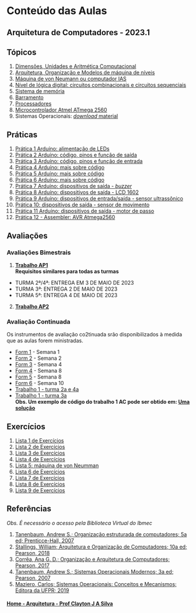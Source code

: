 # Conteúdo das Aulas  
## Arquitetura de Computadores - 2023.1

## Tópicos
1. [Dimensões, Unidades e Aritmética Computacional](arq_aulas/dimensoesUnidadesAritmeticaComputacional1.md)
2. [Arquitetura, Organização e Modelos de máquina de níveis](arq_aulas/arquiteturaOrganizacaoCamadas.md)
3. [Máquina de von Neumann ou computador IAS](arq_aulas/computadorIAS.md)
4. [Nível de lógica digital: circuitos combinacionais e circuitos sequenciais](https://github.com/claytonjasilva/claytonjasilva.github.io/blob/main/sisdig_aulas/algebraPortasLogicas.md)
5. [Sistema de memória](arq_aulas/memoria.md)
6. [Barramento](arq_aulas/barramento.md)
7. [Processadores](arq_aulas/processadores.md)  
8. [Microcontrolador Atmel ATmega 2560](arq_aulas/microcontrolador2560.md)
9. Sistemas Operacionais: [*download* material](https://1drv.ms/p/s!AsTd8oN7mu8pkcB4b7de8Z0_eLNtFA?e=PIgZwh)

## Práticas    
1. [Prática 1 Arduíno: alimentação de LEDs](arq_aulas/pratica_ligaLED.md)    
2. [Prática 2 Arduíno: código, pinos e função de saída](arq_aulas/pratica_saidaArduino.md)     
3. [Prática 3 Arduíno: código, pinos e função de entrada](arq_aulas/pratica_entradaArduino.md)
4. [Prática 4 Arduíno: mais sobre código](arq_aulas/pratica_codigoArduino.md)     
5. [Prática 5 Arduíno: mais sobre código](arq_aulas/pratica_codigoArduino2.md)
6. [Prática 6 Arduíno: mais sobre código](arq_aulas/pratica_codigoArduino3.md)
7. [Prática 7 Arduíno: dispositivos de saída - *buzzer*](arq_aulas/pratica_buzzer.md)
8. [Prática 8 Arduíno: dispositivos de saída - LCD 1602](arq_aulas/pratica_lcd1.md)
9. [Prática 9 Arduíno: dispositivos de entrada/saída - sensor ultrassônico](arq_aulas/pratica_sensorultrassonico.md)
10. [Prática 10: dispositivos de saída - sensor de movimento](arq_aulas/pratica_sensormovimento.md)
11. [Prática 11 Arduíno: dispositivos de saída - motor de passo](arq_aulas/pratica_motor.md)
12. [Prática 12 - Assembler: AVR Atmega2560](arq_aulas/pratica_assembler.md)


## Avaliações
### Avaliações Bimestrais
1. **[Trabalho AP1](/arq_aulas/images/ArquiteturaTrabalhoAP1_2023.pdf)**   
**Requisitos similares para todas as turmas**
- TURMA 2ª/4ª: ENTREGA EM 3 DE MAIO DE 2023   
- TURMA 3ª: ENTREGA 2 DE MAIO DE 2023
- TURMA 5ª: ENTREGA 4 DE MAIO DE 2023
2. **[Trabalho AP2](/arq_aulas/images/ArquiteturaTrabalhoAP2_2023.pdf)**    

### Avaliação Continuada
Os instrumentos de avaliação co2tinuada srão disponibilizados à medida que as aulas forem ministradas.  
- [Form 1](/arq_aulas/images/ArquiteturaForm1.pdf) - Semana 1
- [Form 2](/arq_aulas/images/ArquiteturaForm2.pdf) - Semana 2
- [Form 3](/arq_aulas/images/Arquitetura_Form3.pdf) - Semana 4
- [Form 4](/arq_aulas/images/Arquitetura_Form4.pdf) - Semana 8
- [Form 5](/arq_aulas/images/Arquitetura_Form5.pdf) - Semana 8  
- [Form 6](https://forms.gle/eUVL7DFXCPziBHLq6) - Semana 10
- [Trabalho 1 - turma 2a e 4a](/arq_aulas/images/ArquiteturaTrabalho1.pdf)  
- [Trabalho 1 - turma 3a](https://github.com/claytonjasilva/claytonjasilva.github.io/blob/main/arq_aulas/images/ArquiteturaTrabalho2_2023.pdf)  
**Obs. Um exemplo de código do trabalho 1 AC pode ser obtido em: [Uma solução](https://github.com/claytonjasilva/prog_exemplos/blob/main/trabalho1AC.ino)**


## Exercícios  
1. [Lista 1 de Exercícios](arq_aulas/arq_exercicios1_sala.md)  
2. [Lista 2 de Exercícios](arq_aulas/arq_exercicios2_sala.md)  
3. [Lista 3 de Exercícios](arq_aulas/arq_exercicios3_sala.md)  
4. [Lista 4 de Exercícios](arq_aulas/arq_exercicios4_sala.md)  
5. [Lista 5: máquina de von Neumman](arq_aulas/arq_exercicios5_sala.md)
6. [Lista 6 de Exercícios](arq_aulas/arq_exercicios6_sala.md)
7. [Lista 7 de Exercícios](arq_aulas/arq_exercicios7_sala.md)
8. [Lista 8 de Exercícios](arq_aulas/arq_exercicios8_sala.md)
9. [Lista 9 de Exercícios](arq_aulas/arq_exercicios9_sala.md)

## Referências  
*Obs. É necessário o acesso pela Biblioteca Virtual do Ibmec*    
1. [Tanenbaum, Andrew S.; Organização estruturada de computadores; 5a ed; Prenticce-Hall, 2007](https://plataforma.bvirtual.com.br/Leitor/Publicacao/355/pdf/0)
2. [Stallings, William; Arquitetura e Organização de Computadores; 10a ed; Pearson, 2018](https://plataforma.bvirtual.com.br/Leitor/Publicacao/151479/pdf/0)
3. [Corrêa, Ana G. D.; Organização e Arquitetura de Computadores; Pearson, 2017](https://plataforma.bvirtual.com.br/Leitor/Publicacao/124147/pdf/0)
4. [Tanenbaum, Andrew S.; Sistemas Operacionais Modernos; 3a ed; Pearson, 2007](https://plataforma.bvirtual.com.br/Leitor/Publicacao/1233/pdf/0)  
5. [Maziero, Carlos; Sistemas Operacionais: Conceitos e Mecanismos; Editora da UFPR; 2019](http://wiki.inf.ufpr.br/maziero/doku.php?id=socm:start)

#### [Home - Arquitetura - Prof Clayton J A Silva](/arq.md)
